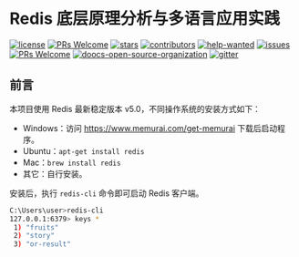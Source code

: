 # Redis 底层原理分析与多语言应用实践
[![license](https://badgen.net/github/license/doocs/redis-multi-programming-language-practice?color=green)](https://github.com/doocs/redis-multi-programming-language-practice/blob/master/LICENSE)
[![PRs Welcome](https://badgen.net/badge/PRs/welcome/green)](http://makeapullrequest.com)
[![stars](https://badgen.net/github/stars/doocs/redis-multi-programming-language-practice)](https://github.com/doocs/redis-multi-programming-language-practice/stargazers)
[![contributors](https://badgen.net/github/contributors/doocs/redis-multi-programming-language-practice)](https://github.com/doocs/redis-multi-programming-language-practice/graphs/contributors)
[![help-wanted](https://badgen.net/github/label-issues/doocs/redis-multi-programming-language-practice/help%20wanted/open)](https://github.com/doocs/redis-multi-programming-language-practice/labels/help%20wanted)
[![issues](https://badgen.net/github/open-issues/doocs/redis-multi-programming-language-practice)](https://github.com/doocs/redis-multi-programming-language-practice/issues)
[![PRs Welcome](https://badgen.net/badge/PRs/welcome/green)](http://makeapullrequest.com)
[![doocs-open-source-organization](https://badgen.net/badge/organization/join%20us/cyan)](#how-to-join)
[![gitter](https://badgen.net/badge/gitter/chat/cyan)](https://gitter.im/doocs)

## 前言
本项目使用 Redis 最新稳定版本 v5.0，不同操作系统的安装方式如下：

- Windows：访问 https://www.memurai.com/get-memurai 下载后启动程序。
- Ubuntu：`apt-get install redis`
- Mac：`brew install redis`
- 其它：自行安装。

安装后，执行 `redis-cli` 命令即可启动 Redis 客户端。

```bash
C:\Users\user>redis-cli
127.0.0.1:6379> keys *
 1) "fruits"
 2) "story"
 3) "or-result"
```
